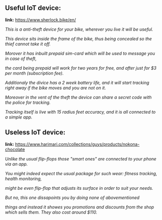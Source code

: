 ## Useful IoT device:

**link:** https://www.sherlock.bike/en/

*This is a anti-theft device for your bike, wherever you live it will be useful.*

*This device sits inside the frame of the bike, thus being concealed so the thief cannot take it off.*

*Morover it has inbuilt prepaid sim-card which will be used to message you in case of theft,* 

*the card being prepaid will work for two years for free, and after just for $3 per month (subscription fee).*

*Additionaly the divice has a 2 week battery life, and it will start tracking right away if the bike moves and you are not on it.*

*Moreover in the vent of the theft the device can share a secret code with the police for tracking.* 

*Tracking itself is live with 15 radius feet accuracy, and it is all connected to a simple app.*



## Useless IoT device:

**link:** https://www.harimari.com/collections/guys/products/nokona-chocolate

*Unlike the usual flip-flops those "smart ones" are connected to your phone via an app.*

*You might indeed expect the usual package for such wear: fitness tracking, health monitoring,*

*might be even flip-flop that adjusts its surface in order to suit your needs.*

*But no, this one dissapoints you by doing none of abovementioned* 

*things and instead it showes you promotions and discounts from the shop which sells them. They also cost around $110.*
